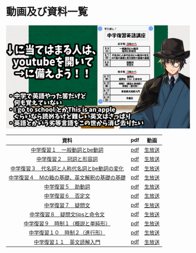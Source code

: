 # 動画及び資料一覧

![](othermedia/R04com04.png)  

|資料|pdf|動画|
|:----:|:----:|:----:|
|[中学復習１　一般動詞とbe動詞](01.md)|[pdf](https://drive.google.com/file/d/1VI5Zk2oaBa4M-KIYAGLBpBTZvWwTfnus/view?usp=sharing)|[生放送](https://www.youtube.com/watch?v=dlfNdYMdIIw)|
|[中学復習２　冠詞と形容詞](02.md)|[pdf](https://drive.google.com/file/d/1JvVUtx39LKySjtD4WsG6DZKvVhu3WRjG/view?usp=sharing)|[生放送](https://www.youtube.com/watch?v=dlfNdYMdIIw)|
|[中学復習３　代名詞と人称代名詞とbe動詞の変化](03.md)|[pdf](https://drive.google.com/file/d/1lzBdYLgoFmGnHOpvv_QIoFogYOCTPpVQ/view?usp=sharing)|[生放送](https://www.youtube.com/watch?v=EqCcOFY4kvE)|
|[中学復習４　Mの箱の基礎、英文解釈の基礎の基礎](04.md)|[pdf](https://drive.google.com/file/d/1KHZa2kRWoxLli_819UnIUmcH8nLmMHGu/view?usp=sharing)|[生放送](https://www.youtube.com/watch?v=EqCcOFY4kvE)|
|[中学復習５　助動詞](05.md)|[pdf](https://drive.google.com/file/d/1Kyd6Ff8SpAqQ96yTw2LJM6AxnzeWWEoK/view?usp=sharing)|[生放送](https://www.youtube.com/watch?v=SAuecV9ssK4)|
|[中学復習６　否定文](06.md)|[pdf](https://drive.google.com/file/d/1Ivz_R7sgyWU-MCLe4gWLeS4Ex2l9zVFu/view?usp=sharing)|[生放送](https://www.youtube.com/watch?v=SAuecV9ssK4)|
|[中学復習７　疑問文](07.md)|[pdf](https://drive.google.com/file/d/1DydNEqB4fWKm5pbx-6scgVVAD4Qdni5k/view?usp=sharing)|[生放送](https://youtu.be/XZkFAHN9gs0)|
|[中学復習８　疑問文tipsと命令文](08.md)|[pdf](https://drive.google.com/file/d/15naomsZWqA19gRCvI20JXc3BdlEHFs1Y/view?usp=sharing)|[生放送](https://youtu.be/XZkFAHN9gs0)|
|[中学復習９　時制１（概説と単純形）](09.md)|[pdf](https://drive.google.com/file/d/1d7Z7AWdkNZyou9d_0YRBLd9w6mGljlnU/view?usp=sharing)|[生放送](https://youtu.be/F2GLAnW6ly8)|
|[中学復習１０　時制２（進行形）](10.md)|[pdf](https://drive.google.com/file/d/1K_qRdXbwty80-fCQF07Epp-3vnf_PiF3/view?usp=sharing)|[生放送](https://youtu.be/F2GLAnW6ly8)|
|[中学復習１１　英文読解入門](11.md)|[pdf](https://drive.google.com/file/d/1Uy4cSTTtNoJz9TDOaINs7kw4UjZ_eesG/view?usp=sharing)|[生放送](https://youtu.be/Y8BohDwpPLg)|